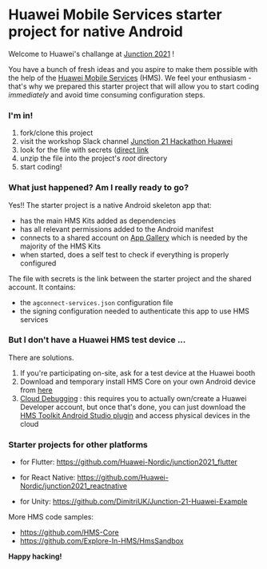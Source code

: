 # Huawei Mobile Services starter project for native Android
Welcome to Huawei's challange at [Junction 2021](https://www.junction2021.com/challenges/huawei) !

You have a bunch of fresh ideas and you aspire to make them possible with the help of the [Huawei Mobile Services](https://developer.huawei.com/consumer/en/hms) (HMS). We feel your enthusiasm - that's why we prepared this starter project that will allow you to start coding *immediately* and avoid time consuming configuration steps.



### I'm in!

1. fork/clone this project
2. visit the workshop Slack channel [Junction 21 Hackathon Huawei](https://hackzurich2021.slack.com/archives/C02ALK7DHPA) 
3. look for the file with secrets ([direct link ](https://discord.com/channels/907280815640150066/910820845860053022)
4. unzip the file into the project's *root* directory
5. start coding!



### What just happened? Am I really ready to go?

Yes!! The starter project is a native Android skeleton app that:

- has the main HMS Kits added as dependencies 
- has all relevant permissions added to the Android manifest
- connects to a shared account on [App Gallery](https://consumer.huawei.com/en/mobileservices/appgallery/) which is needed by the majority of the HMS Kits
- when started, does a self test to check if everything is properly configured

The file with secrets is the link between the starter project and the shared account. It contains:

- the `agconnect-services.json` configuration file
- the signing configuration needed to authenticate this app to use HMS services



### But I don't have a Huawei HMS test device ...

There are solutions.

1. If you're participating on-site, ask for a test device at the Huawei booth
2. Download and temporary install HMS Core on your own Android device from [here](https://appgallery.cloud.huawei.com/appdl/C10132067)
3. [Cloud Debugging](https://developer.huawei.com/consumer/en/doc/development/Tools-Guides/CloudDebugging-introduction) : this requires you to actually own/create a Huawei Developer account, but once that's done, you can just download the [HMS Toolkit Android Studio plugin](https://developer.huawei.com/consumer/en/doc/development/Tools-Guides/installation-0000001050145206) and access physical devices in the cloud



### Starter projects for other platforms

- for Flutter: https://github.com/Huawei-Nordic/junction2021_flutter

- for React Native: https://github.com/Huawei-Nordic/junction2021_reactnative

- for Unity: https://github.com/DimitriUK/Junction-21-Huawei-Example

More HMS code samples:

- https://github.com/HMS-Core 
- https://github.com/Explore-In-HMS/HmsSandbox


**Happy hacking!**
